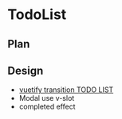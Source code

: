 # TodoList

## Plan

## Design

- [vuetify transition TODO LIST](https://vuetifyjs.com/en/styles/transitions/)
- Modal use v-slot
- completed effect
